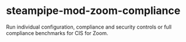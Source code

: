 # steampipe-mod-zoom-compliance
Run individual configuration, compliance and security controls or full compliance benchmarks for CIS for Zoom.
